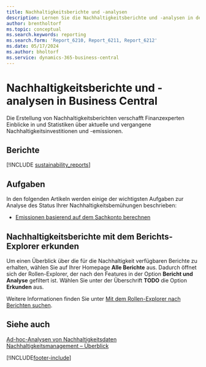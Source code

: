 ```yaml
---
title: Nachhaltigkeitsberichte und -analysen
description: Lernen Sie die Nachhaltigkeitsberichte und -analysen in der Standardversion von Business Central kennen.
author: brentholtorf
ms.topic: conceptual
ms.search.keywords: reporting
ms.search.form: 'Report_6210, Report_6211, Report_6212'
ms.date: 05/17/2024
ms.author: bholtorf
ms.service: dynamics-365-business-central
---
```


# Nachhaltigkeitsberichte und -analysen in Business Central

Die Erstellung von Nachhaltigkeitsberichten verschafft Finanzexperten Einblicke in und Statistiken über aktuelle und vergangene Nachhaltigkeitsinvestitionen und -emissionen.  

## Berichte

[!INCLUDE [sustainability_reports](includes/sustainability-reports-include.md)]

## Aufgaben

In den folgenden Artikeln werden einige der wichtigsten Aufgaben zur Analyse des Status Ihrer Nachhaltigkeitsbemühungen beschrieben:

* [Emissionen basierend auf dem Sachkonto berechnen](finance-sustainability-journal.md)

## Nachhaltigkeitsberichte mit dem Berichts-Explorer erkunden

Um einen Überblick über die für die Nachhaltigkeit verfügbaren Berichte zu erhalten, wählen Sie auf Ihrer Homepage **Alle Berichte** aus. Dadurch öffnet sich der Rollen-Explorer, der nach den Features in der Option **Bericht und Analyse** gefiltert ist. Wählen Sie unter der Überschrift **TODO** die Option **Erkunden** aus.

<!--There isn't an image file for this.

:::image type="content" source="media/report-explorer-sustainability.png" alt-text="Example of sustainability reports on the finance role center." lightbox="media/report-explorer-sustainability.png":::-->

Weitere Informationen finden Sie unter [Mit dem Rollen-Explorer nach Berichten suchen](ui-role-explorer.md).

## Siehe auch

[Ad-hoc-Analysen von Nachhaltigkeitsdaten](ad-hoc-analysis-sustainability.md)   
[Nachhaltigkeitsmanagement – Überblick](finance-manage-sustainability.md)   

[!INCLUDE[footer-include](includes/footer-banner.md)]
